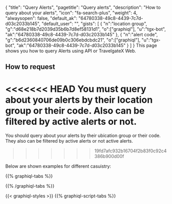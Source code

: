 {
"title": "Query Alerts",
"pagetitle": "Query alerts",
"description": "How to query about your alerts",
"icon": "fa-search-plus",
"weight": 4,
"alwaysopen": false,
"default_ak": "64780338-49c8-4439-7c7d-d03c2033b145",
"default_user": "",
"gists": [
    {
        "n":"location group",
        "g":"d68e218b7d2039d35b6b7d8ef58131d1",
        "o":["graphiql"],
        "u":"tgx-bot",
        "ak":"64780338-49c8-4439-7c7d-d03c2033b145"
    }, 
    {
        "n":"alert code",
        "g":"b6d2360840706de09b0c306ebdcbdc21",
        "o":["graphiql"],
        "u":"tgx-bot",
        "ak":"64780338-49c8-4439-7c7d-d03c2033b145"
    }
        ]
}
This page shows you how to query Alerts using API or TravelgateX Web.

## How to request

<<<<<<< HEAD
You must query about your alerts by their location group or their code. Also can be filtered by active alerts or not.
=======
You should query about your alerts by their ubication group or their code. They also can be filtered by active alerts or not active alerts.
>>>>>>> 19fd7afc932b16704f2b83f0c92c4386b900d00f

Below are shown examples for different casuistry:

{{% graphiql-tabs %}}


{{% /graphiql-tabs %}}

{{< graphiql-styles >}}
{{% graphiql-script-tabs %}}

